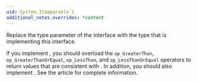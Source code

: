 ```yaml
---
uid: System.IComparable`1
additional_notes.overrides: *content
---
```


<p>Replace the type parameter of the <xref href="System.IComparable`1"></xref> interface with the type that is implementing this interface.  
  
 If you implement <xref href="System.IComparable`1"></xref>, you should overload the `op_GreaterThan`, `op_GreaterThanOrEqual`, `op_LessThan`, and `op_LessThanOrEqual` operators to return values that are consistent with <xref href="System.IComparable`1.CompareTo(`0)"></xref>. In addition, you should also implement <xref href="System.IEquatable`1"></xref>. See the <xref href="System.IEquatable`1"></xref> article for complete information.</p>



